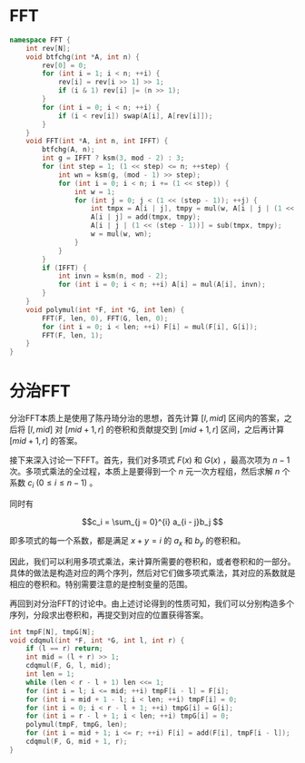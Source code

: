 # FFT

```C++
namespace FFT {
	int rev[N];
	void btfchg(int *A, int n) {
		rev[0] = 0;
		for (int i = 1; i < n; ++i) {
			rev[i] = rev[i >> 1] >> 1;
			if (i & 1) rev[i] |= (n >> 1);
		}
		for (int i = 0; i < n; ++i) {
			if (i < rev[i]) swap(A[i], A[rev[i]]);
		}
	}
	void FFT(int *A, int n, int IFFT) {
		btfchg(A, n);
		int g = IFFT ? ksm(3, mod - 2) : 3;
		for (int step = 1; (1 << step) <= n; ++step) {
			int wn = ksm(g, (mod - 1) >> step);
			for (int i = 0; i < n; i += (1 << step)) {
				int w = 1;
				for (int j = 0; j < (1 << (step - 1)); ++j) {
					int tmpx = A[i | j], tmpy = mul(w, A[i | j | (1 << (step - 1))]);
					A[i | j] = add(tmpx, tmpy);
					A[i | j | (1 << (step - 1))] = sub(tmpx, tmpy);
					w = mul(w, wn);
				}
			}
		}
		if (IFFT) {
			int invn = ksm(n, mod - 2);
			for (int i = 0; i < n; ++i) A[i] = mul(A[i], invn);
		}
	}
	void polymul(int *F, int *G, int len) {
		FFT(F, len, 0), FFT(G, len, 0);
		for (int i = 0; i < len; ++i) F[i] = mul(F[i], G[i]);
		FFT(F, len, 1);
	}
}
```

# 分治FFT

分治FFT本质上是使用了陈丹琦分治的思想，首先计算 $[l, mid]$ 区间内的答案，之后将 $[l, mid]$ 对 $[mid + 1, r]$ 的卷积和贡献提交到 $[mid + 1, r]$ 区间，之后再计算 $[mid + 1, r]$ 的答案。

接下来深入讨论一下FFT。首先，我们对多项式 $F(x)$ 和 $G(x)$ ，最高次项为 $n - 1$ 次。多项式乘法的全过程，本质上是要得到一个 $n$ 元一次方程组，然后求解 $n$ 个系数 $c_i \ (0 \leq i \leq n - 1)$ 。

同时有

$$c_i = \sum_{j = 0}^{i} a_{i - j}b_j $$

即多项式的每一个系数，都是满足 $x + y = i$ 的 $a_x$ 和 $b_y$ 的卷积和。

因此，我们可以利用多项式乘法，来计算所需要的卷积和，或者卷积和的一部分。具体的做法是构造对应的两个序列，然后对它们做多项式乘法，其对应的系数就是相应的卷积和。特别需要注意的是控制变量的范围。

再回到对分治FFT的讨论中。由上述讨论得到的性质可知，我们可以分别构造多个序列，分段求出卷积和，再提交到对应的位置获得答案。

```C++
int tmpF[N], tmpG[N];
void cdqmul(int *F, int *G, int l, int r) {
	if (l == r) return;
	int mid = (l + r) >> 1;
	cdqmul(F, G, l, mid);
	int len = 1;
	while (len < r - l + 1) len <<= 1;
	for (int i = l; i <= mid; ++i) tmpF[i - l] = F[i];
	for (int i = mid + 1 - l; i < len; ++i) tmpF[i] = 0;
	for (int i = 0; i < r - l + 1; ++i) tmpG[i] = G[i];
	for (int i = r - l + 1; i < len; ++i) tmpG[i] = 0;
	polymul(tmpF, tmpG, len);
	for (int i = mid + 1; i <= r; ++i) F[i] = add(F[i], tmpF[i - l]);
	cdqmul(F, G, mid + 1, r);
}
```
